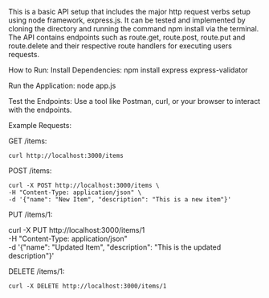 This is a basic API setup that includes the major http request verbs setup using node framework, express.js.
It can be tested and implemented by cloning the directory and running the command npm install via the terminal.
The API contains endpoints such as route.get, route.post, route.put and route.delete and their respective route handlers for executing users requests.

How to Run:
Install Dependencies:
    npm install express express-validator

Run the Application:
    node app.js

Test the Endpoints:
    Use a tool like Postman, curl, or your browser to interact with the endpoints.

Example Requests:

GET /items:

    curl http://localhost:3000/items

POST /items:

    curl -X POST http://localhost:3000/items \
    -H "Content-Type: application/json" \
    -d '{"name": "New Item", "description": "This is a new item"}'

PUT /items/1:

curl -X PUT http://localhost:3000/items/1 \
    -H "Content-Type: application/json" \
    -d '{"name": "Updated Item", "description": "This is the updated description"}'

DELETE /items/1:

    curl -X DELETE http://localhost:3000/items/1

